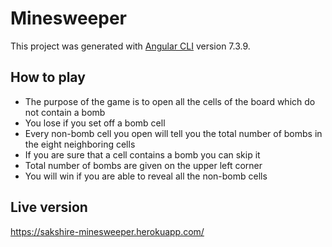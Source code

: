 # Minesweeper

This project was generated with [Angular CLI](https://github.com/angular/angular-cli) version 7.3.9.

## How to play
- The purpose of the game is to open all the cells of the board which do not contain a bomb
- You lose if you set off a bomb cell
- Every non-bomb cell you open will tell you the total number of bombs in the eight neighboring cells
- If you are sure that a cell contains a bomb you can skip it
- Total number of bombs are given on the upper left corner
- You will win if you are able to reveal all the non-bomb cells

## Live version

https://sakshire-minesweeper.herokuapp.com/